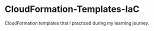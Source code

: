 # CloudFormation-Templates-IaC
CloudFormation templates that I practiced during my learning journey.
